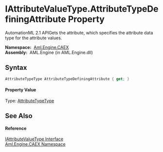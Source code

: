 IAttributeValueType.AttributeTypeDefiningAttribute Property
===========================================================
AutomationML 2.1 APIGets the attribute, which specifies the attribute data type for the attribute values.

  **Namespace:**  [Aml.Engine.CAEX][1]  
  **Assembly:**  AML.Engine (in AML.Engine.dll)

Syntax
------

```csharp
AttributeTypeType AttributeTypeDefiningAttribute { get; }
```

#### Property Value
Type: [AttributeTypeType][2]

See Also
--------

#### Reference
[IAttributeValueType Interface][3]  
[Aml.Engine.CAEX Namespace][1]  

[1]: ../README.md
[2]: ../AttributeTypeType/README.md
[3]: README.md
[4]: https://www.automationml.org
[5]: ../../icons/logoShade.png